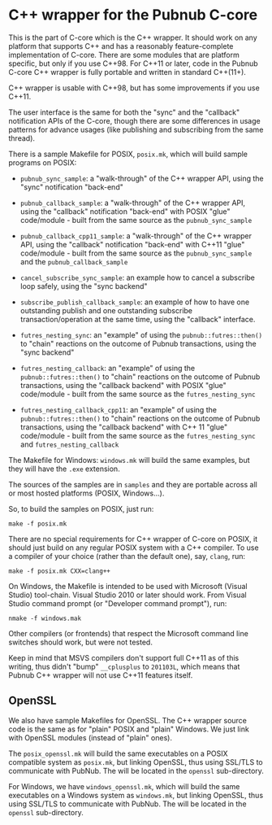 # C++ wrapper for the Pubnub C-core

This is the part of C-core which is the C++ wrapper.  It should work
on any platform that supports C++ and has a reasonably
feature-complete implementation of C-core. There are some modules
that are platform specific, but only if you use C++98. For C++11 or
later, code in the Pubnub C-core C++ wrapper is fully portable and
written in standard C++(11+).

C++ wrapper is usable with C++98, but has some improvements if you
use C++11.

The user interface is the same for both the "sync" and the "callback"
notification APIs of the C-core, though there are some differences in
usage patterns for advance usages (like publishing and subscribing
from the same thread).

There is a sample Makefile for POSIX, `posix.mk`, which will build sample
programs on POSIX:

- `pubnub_sync_sample`: a "walk-through" of the C++ wrapper API, using
  the "sync" notification "back-end"
- `pubnub_callback_sample`: a "walk-through" of the C++ wrapper API,
  using the "callback" notification "back-end" with POSIX "glue"
  code/module - built from the same source as the `pubnub_sync_sample`
- `pubnub_callback_cpp11_sample`: a "walk-through" of the C++ wrapper
  API, using the "callback" notification "back-end" with C++11 "glue"
  code/module - built from the same source as the `pubnub_sync_sample`
  and the `pubnub_callback_sample`
- `cancel_subscribe_sync_sample`: an example how to cancel a subscribe
  loop safely, using the "sync backend" 
- `subscribe_publish_callback_sample`: an example of how to have one
  outstanding publish and one outstanding subscribe transaction/operation
  at the same time, using the "callback" interface.

- `futres_nesting_sync`: an "example" of using the `pubnub::futres::then()`
  to "chain" reactions on the outcome of Pubnub transactions, using
  the "sync backend"
- `futres_nesting_callback`: an "example" of using the `pubnub::futres::then()`
  to "chain" reactions on the outcome of Pubnub transactions, using
  the "callback backend" with POSIX "glue" code/module - built from the
  same source as the `futres_nesting_sync`
- `futres_nesting_callback_cpp11`: an "example" of using the
  `pubnub::futres::then()` to "chain" reactions on the outcome of
  Pubnub transactions, using the "callback backend" with C++ 11 "glue"
  code/module - built from the same source as the
  `futres_nesting_sync` and `futres_nesting_callback`

The Makefile for Windows: `windows.mk` will build the same examples,
but they will have the `.exe` extension.

The sources of the samples are in `samples` and they are portable
across all or most hosted platforms (POSIX, Windows...).

So, to build the samples on POSIX, just run:

	make -f posix.mk
	
There are no special requirements for C++ wrapper of C-core on POSIX,
it should just build on any regular POSIX system with a C++ compiler. To
use a compiler of your choice (rather than the default one), say,
`clang`, run:

	make -f posix.mk CXX=clang++

On Windows, the Makefile is intended to be used with Microsoft (Visual
Studio) tool-chain. Visual Studio 2010 or later should work. From
Visual Studio command prompt (or "Developer command prompt"), run:

	nmake -f windows.mak
	
Other compilers (or frontends) that respect the Microsoft command line
switches should work, but were not tested.

Keep in mind that MSVS compilers don't support full C++11 as of this
writing, thus didn't "bump" `__cplusplus` to `201103L`, which means that
Pubnub C++ wrapper will not use C++11 features itself.

## OpenSSL

We also have sample Makefiles for OpenSSL. The C++ wrapper source
code is the same as for "plain" POSIX and "plain" Windows. We just
link with OpenSSL modules (instead of "plain" ones).

The `posix_openssl.mk` will build the same executables on a POSIX
compatible system as `posix.mk`, but linking OpenSSL, thus using
SSL/TLS to communicate with PubNub. The will be located in the
`openssl` sub-directory.

For Windows, we have `windows_openssl.mk`, which will build the 
same executables on a Windows system as `windows.mk`, but linking 
OpenSSL, thus using SSL/TLS to communicate with PubNub. The will be 
located in the `openssl` sub-directory.
